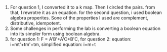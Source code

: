 1. For question 1, I converted it to a k map. Then I circled the pairs. from that, I rewrotre it as an equation.  for the second question, i used boolean algebra properites. Sone of the properties I used are complement, distributive, idempotent.
2. Some challenges in performing the lab is converting a boolean equation into its simpler form using boolean algebra.
3. for question 1: F = A'B'+A'C+B'C, for question 2: equation: i=mt'+tm'+tm, simplified equation: i=m+t

